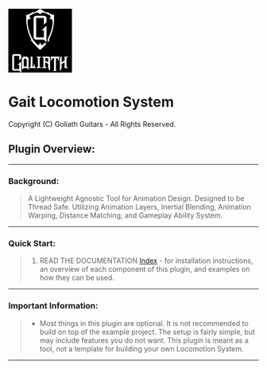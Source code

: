 ![](Assets/Images/Goliath_Logo.jpg#Small-Image)
# Gait Locomotion System
Copyright (C) Goliath Guitars - All Rights Reserved.

## **Plugin Overview:**
---
### **Background:**
> A Lightweight Agnostic Tool for Animation Design. Designed to be Thread Safe. Utilizing Animation Layers, Inertial Blending, Animation Warping, Distance Matching, and Gameplay Ability System.
---
### **Quick Start:**
> 1. READ THE DOCUMENTATION [Index](https://github.com/GoliathGuitars/GaitLocomotionSystem/blob/main/index.md) - for installation instructions, an overview of each component of this plugin, and examples on how they can be used.
---
### **Important Information:**
> - Most things in this plugin are optional. It is not recommended to build on top of the example project. The setup is fairly simple, but may include features you do not want. This plugin is meant as a tool, not a template for building your own Locomotion System.
---
